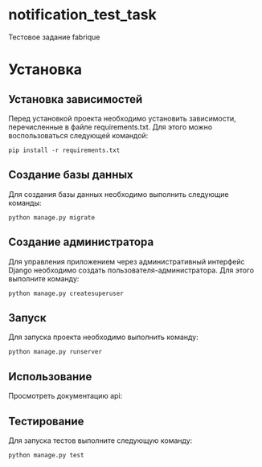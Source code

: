 # notification_test_task
Тестовое задание fabrique
# Установка
## Установка зависимостей
Перед установкой проекта необходимо установить зависимости, перечисленные в файле requirements.txt. Для этого можно воспользоваться следующей командой:

````
pip install -r requirements.txt
````

## Создание базы данных
Для создания базы данных необходимо выполнить следующие команды:

````
python manage.py migrate
````

## Создание администратора
Для управления приложением через административный интерфейс Django необходимо создать пользователя-администратора. Для этого выполните команду:

````
python manage.py createsuperuser
````

## Запуск
Для запуска проекта необходимо выполнить команду:

````
python manage.py runserver
````

## Использование
Просмотреть документацию api: 

## Тестирование
Для запуска тестов выполните следующую команду:

````
python manage.py test
````
